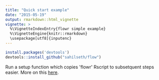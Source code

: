 ```yaml
---
title: "Quick start example"
date: "2015-05-19"
output: rmarkdown::html_vignette
vignette: >
  %\VignetteIndexEntry{flowr simple example}
  %\VignetteEngine{knitr::rmarkdown}
  \usepackage[utf8]{inputenc}
---
```




```r
install.packages('devtools')
devtools::install_github("sahilseth/flow")
```

Run a setup function which copies 'flowr' Rscript to subsetquent steps easier.
More on this [here](https://github.com/sahilseth/rfun).



